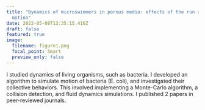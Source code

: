 ```yaml
---
title: "Dynamics of microswimmers in porous media: effects of the run and tumble
  motion"
date: 2022-05-08T12:35:15.416Z
draft: false
featured: true
image:
  filename: figure1.png
  focal_point: Smart
  preview_only: false
---
```

I studied dynamics of living organisms, such as bacteria. I developed an algorithm to simulate motion of bacteria (E. coli), and investigated their collective behaviors. This involved implementing a Monte-Carlo algorithm, a collision detection, and fluid dynamics simulations. I published 2 papers in peer-reviewed journals.